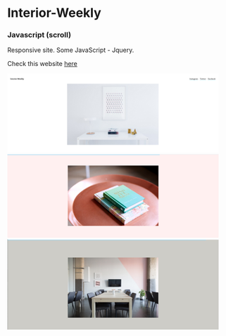 # Interior-Weekly
### Javascript (scroll)


Responsive site.
Some JavaScript - Jquery.

Check this website [here](https://interior-weekly-601-draft.superhi.com)

<img src="images/interior-1.png" width="480">
<img src="images/interior-2.png" width="480">
<img src="images/interior-3.png" width="480">
